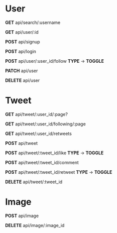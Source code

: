 # User

<p><strong>GET</strong> api/search/:username</p> 
<p><strong>GET</strong> api/user/:id</p> 
<p><strong>POST</strong> api/signup</p> 
<p><strong>POST</strong> api/login

<p><strong>POST</strong> api/user/:user_id/follow <strong>TYPE</strong> -> <strong>TOGGLE</strong>
<p><strong>PATCH</strong> api/user
<p><strong>DELETE</strong> api/user

# Tweet

 <p><strong>GET</strong> api/tweet/:user_id/:page?
 <p><strong>GET</strong> api/tweet/:user_id/following/:page
 <p><strong>GET</strong> api/tweet/:user_id/retweets
 <p><strong>POST</strong> api/tweet
 <p><strong>POST</strong> api/tweet/:tweet_id/like <strong>TYPE</strong> -> <strong>TOGGLE</strong>
 <p><strong>POST</strong> api/tweet/:tweet_id/comment</p>
 <p><strong>POST</strong> api/tweet/:tweet_id/retweet <strong>TYPE</strong> -> <strong>TOGGLE</strong>
 <p><strong>DELETE</strong> api/tweet/:tweet_id

# Image

 <p><strong>POST</strong> api/image
 <p><strong>DELETE</strong> api/image/:image_id</p
